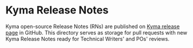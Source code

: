 # Kyma Release Notes

Kyma open-source Release Notes (RNs) are published on [Kyma release page](https://github.com/kyma-project/kyma/releases) in GitHub. This directory serves as storage for pull requests with new Kyma Release Notes ready for Technical Writers' and POs' reviews.
